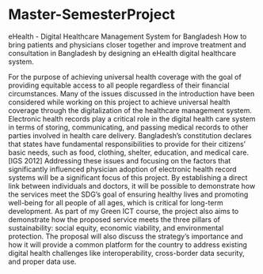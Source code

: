  # Master-SemesterProject
eHealth - Digital Healthcare Management System for Bangladesh
How to bring patients and physicians closer together and improve treatment and consultation in Bangladesh by designing an eHealth digital healthcare system.

For the purpose of achieving universal health coverage with the goal of providing equitable access to all people regardless of their financial circumstances. Many of the issues discussed in the introduction have been considered while working on this project to achieve universal health coverage through the digitalization of the healthcare management system. Electronic health records play a critical role in the digital health care system in terms of storing, communicating, and passing medical records to other parties involved in health care delivery. Bangladesh’s constitution declares that states have fundamental responsibilities to provide for their citizens’ basic needs, such as food, clothing, shelter, education, and medical care. [IGS 2012] Addressing these issues and focusing on the factors that significantly influenced physician adoption of electronic health record systems will be a significant focus of this project. By establishing a direct link between individuals and doctors, it will be possible to demonstrate how the services meet the SDG’s goal of ensuring healthy lives and promoting well-being for all people of all ages, which is critical for long-term development. As part of my Green ICT course, the project also aims to demonstrate how the proposed service meets the three pillars of sustainability: social equity, economic viability, and environmental protection. The proposal will also discuss the strategy’s importance and how it will provide a common platform for the country to address existing digital health challenges like interoperability, cross-border data security, and proper data use.
